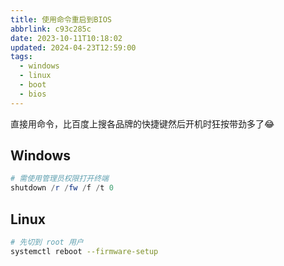 ```yaml
---
title: 使用命令重启到BIOS
abbrlink: c93c285c
date: 2023-10-11T10:18:02
updated: 2024-04-23T12:59:00
tags:
  - windows
  - linux
  - boot
  - bios
---
```


直接用命令，比百度上搜各品牌的快捷键然后开机时狂按带劲多了😂

## Windows

```powershell
# 需使用管理员权限打开终端
shutdown /r /fw /f /t 0
```

## Linux

```bash
# 先切到 root 用户
systemctl reboot --firmware-setup
```
